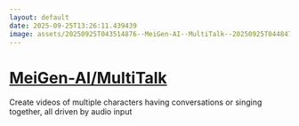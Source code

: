 ```yaml
---
layout: default
date: 2025-09-25T13:26:11.439439
image: assets/20250925T043514876--MeiGen-AI--MultiTalk--20250925T044847476--cropped.png
---
```


# [MeiGen-AI/MultiTalk](https://github.com/MeiGen-AI/MultiTalk)

Create videos of multiple characters having conversations or singing together, all driven by audio input
